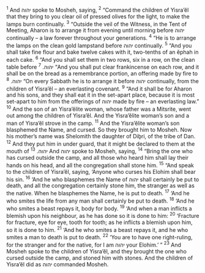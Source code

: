 <sup>1</sup> And יהוה spoke to Mosheh, saying,
<sup>2</sup> “Command the children of Yisra’ĕl that they bring to you clear oil of pressed olives for the light, to make the lamps burn continually.
<sup>3</sup> “Outside the veil of the Witness, in the Tent of Meeting, Aharon is to arrange it from evening until morning before יהוה continually – a law forever throughout your generations.
<sup>4</sup> “He is to arrange the lamps on the clean gold lampstand before יהוה continually.
<sup>5</sup> “And you shall take fine flour and bake twelve cakes with it, two-tenths of an ĕphah in each cake.
<sup>6</sup> “And you shall set them in two rows, six in a row, on the clean table before יהוה.
<sup>7</sup> “And you shall put clear frankincense on each row, and it shall be on the bread as a remembrance portion, an offering made by fire to יהוה.
<sup>8</sup> “On every Sabbath he is to arrange it before יהוה continually, from the children of Yisra’ĕl – an everlasting covenant.
<sup>9</sup> “And it shall be for Aharon and his sons, and they shall eat it in the set-apart place, because it is most set-apart to him from the offerings of יהוה made by fire – an everlasting law.”
<sup>10</sup> And the son of an Yisra’ĕlite woman, whose father was a Mitsrite, went out among the children of Yisra’ĕl. And the Yisra’ĕlite woman’s son and a man of Yisra’ĕl strove in the camp.
<sup>11</sup> And the Yisra’ĕlite woman’s son blasphemed the Name, and cursed. So they brought him to Mosheh. Now his mother’s name was Shelomith the daughter of Diḇri, of the tribe of Dan.
<sup>12</sup> And they put him in under guard, that it might be declared to them at the mouth of יהוה.
<sup>13</sup> And יהוה spoke to Mosheh, saying,
<sup>14</sup> “Bring the one who has cursed outside the camp, and all those who heard him shall lay their hands on his head, and all the congregation shall stone him.
<sup>15</sup> “And speak to the children of Yisra’ĕl, saying, ‘Anyone who curses his Elohim shall bear his sin.
<sup>16</sup> ‘And he who blasphemes the Name of יהוה shall certainly be put to death, and all the congregation certainly stone him, the stranger as well as the native. When he blasphemes the Name, he is put to death.
<sup>17</sup> ‘And he who smites the life from any man shall certainly be put to death.
<sup>18</sup> ‘And he who smites a beast repays it, body for body.
<sup>19</sup> ‘And when a man inflicts a blemish upon his neighbour, as he has done so it is done to him:
<sup>20</sup> ‘Fracture for fracture, eye for eye, tooth for tooth; as he inflicts a blemish upon him, so it is done to him.
<sup>21</sup> ‘And he who smites a beast repays it, and he who smites a man to death is put to death.
<sup>22</sup> ‘You are to have one right-ruling, for the stranger and for the native, for I am יהוה your Elohim.’ ”
<sup>23</sup> And Mosheh spoke to the children of Yisra’ĕl, and they brought the one who cursed outside the camp, and stoned him with stones. And the children of Yisra’ĕl did as יהוה commanded Mosheh.
